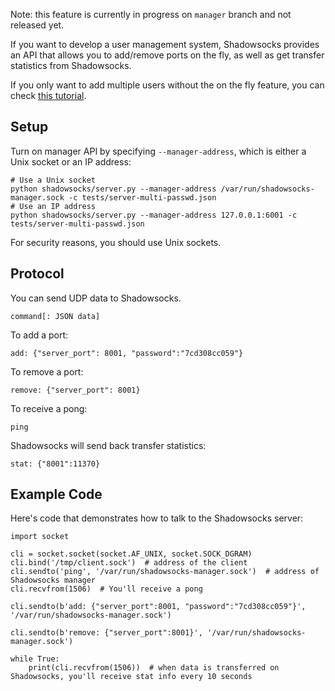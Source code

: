 Note: this feature is currently in progress on `manager` branch and not released yet.

If you want to develop a user management system, Shadowsocks provides an API that allows you to add/remove ports on the fly, as well as get transfer statistics from Shadowsocks.

If you only want to add multiple users without the on the fly feature, you can check [this tutorial](https://github.com/shadowsocks/shadowsocks/wiki/Configure-Multiple-Users).

Setup
-----

Turn on manager API by specifying `--manager-address`, which is either a Unix socket or an IP address:
```
# Use a Unix socket
python shadowsocks/server.py --manager-address /var/run/shadowsocks-manager.sock -c tests/server-multi-passwd.json
# Use an IP address
python shadowsocks/server.py --manager-address 127.0.0.1:6001 -c tests/server-multi-passwd.json
```

For security reasons, you should use Unix sockets.

Protocol
--------

You can send UDP data to Shadowsocks.

```
command[: JSON data]
```

To add a port:

```
add: {"server_port": 8001, "password":"7cd308cc059"}
```

To remove a port:

```
remove: {"server_port": 8001}
```

To receive a pong:

```
ping
```

Shadowsocks will send back transfer statistics:

```
stat: {"8001":11370}
```

Example Code
------------

Here's code that demonstrates how to talk to the Shadowsocks server:
```
import socket

cli = socket.socket(socket.AF_UNIX, socket.SOCK_DGRAM)
cli.bind('/tmp/client.sock')  # address of the client
cli.sendto('ping', '/var/run/shadowsocks-manager.sock')  # address of Shadowsocks manager
cli.recvfrom(1506)  # You'll receive a pong

cli.sendto(b'add: {"server_port":8001, "password":"7cd308cc059"}', '/var/run/shadowsocks-manager.sock')

cli.sendto(b'remove: {"server_port":8001}', '/var/run/shadowsocks-manager.sock')

while True:
    print(cli.recvfrom(1506))  # when data is transferred on Shadowsocks, you'll receive stat info every 10 seconds
```